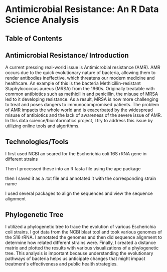 # Antimicrobial Resistance: An R Data Science Analysis
## Table of Contents
## Antimicrobial Resistance/ Introduction
A current pressing real-world issue is Antimicrobial resistance (AMR). AMR occurs due to the quick evolutionary nature of bacteria, allowing them to render antibodies ineffective, which threatens our modern medicine and healthcare. An example of this is the bacteria Methicillin-resistant Staphylococcus aureus (MRSA) from the 1960s. Originally treatable with common antibiotics such as methicillin and penicillin, the misuse of MRSA led to it developing resistance. As a result, MRSA is now more challenging to treat and poses dangers to immunocompromised patients. The problem of AMR impacts the whole world and is exacerbated by the widespread misuse of antibiotics and the lack of awareness of the severe issue of AMR. In this data science/bioinformatics project, I try to address this issue by utilizing online tools and algorithms. 
## Technologies/Tools


I first used NCBI an seared for the Escherichia coli 16S rRNA gene in different strains

Then I processed these into an R fasta file using the ape package

then I saved it as a .txt file and annotated it with the corresponding strain name

I used several packages to align the sequences and view the sequence alignment



## Phylogenetic Tree
I utilized a phylogenetic tree to trace the evolution of various Escherichia coli strains. I got data from the NCBI blast tool and took various genomes of the S16 rRNA. I annotated the genomes and then did sequence alignment to determine how related different strains were. Finally, I created a distance matrix and plotted the results with various visualizations of a phylogenetic tree. This analysis is important because understanding the evolutionary pathways of bacteria helps us anticipate changes that might impact treatment's effectiveness and public health strategies.
